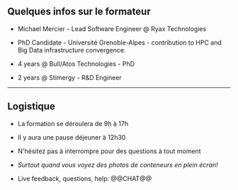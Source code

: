 ## Quelques infos sur le formateur

- Michael Mercier - Lead Software Engineer @ Ryax Technologies

- PhD Candidate - Université Grenoble-Alpes - contribution to HPC and Big Data
  infrastructure convergence.
- 4 years @ Bull/Atos Technologies - PhD
- 2 years @ Stimergy - R&D Engineer
---

## Logistique

- La formation se déroulera de 9h à 17h

- Il y aura une pause déjeuner à 12h30

- N'hésitez pas à interrompre pour des questions à tout moment

- *Surtout quand vous voyez des photos de conteneurs en plein écran!*

- Live feedback, questions, help: @@CHAT@@
